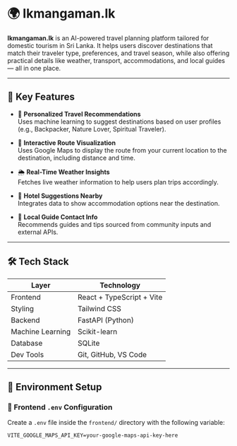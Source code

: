 # 🌍 Ikmangaman.lk

**Ikmangaman.lk** is an AI-powered travel planning platform tailored for domestic tourism in Sri Lanka. It helps users discover destinations that match their traveler type, preferences, and travel season, while also offering practical details like weather, transport, accommodations, and local guides — all in one place.

---

## 🚀 Key Features

- 🎯 **Personalized Travel Recommendations**  
  Uses machine learning to suggest destinations based on user profiles (e.g., Backpacker, Nature Lover, Spiritual Traveler).

- 📍 **Interactive Route Visualization**  
  Uses Google Maps to display the route from your current location to the destination, including distance and time.

- 🌦️ **Real-Time Weather Insights**  
  Fetches live weather information to help users plan trips accordingly.

- 🏨 **Hotel Suggestions Nearby**  
  Integrates data to show accommodation options near the destination.

- 🧭 **Local Guide Contact Info**  
  Recommends guides and tips sourced from community inputs and external APIs.

---

## 🛠️ Tech Stack

| Layer        | Technology                |
|--------------|---------------------------|
| Frontend     | React + TypeScript + Vite |
| Styling      | Tailwind CSS              |
| Backend      | FastAPI (Python)          |
| Machine Learning | Scikit-learn          |
| Database     | SQLite                    |
| Dev Tools    | Git, GitHub, VS Code      |

---

## 🔐 Environment Setup

### 🔑 Frontend `.env` Configuration

Create a `.env` file inside the `frontend/` directory with the following variable:

```env
VITE_GOOGLE_MAPS_API_KEY=your-google-maps-api-key-here
